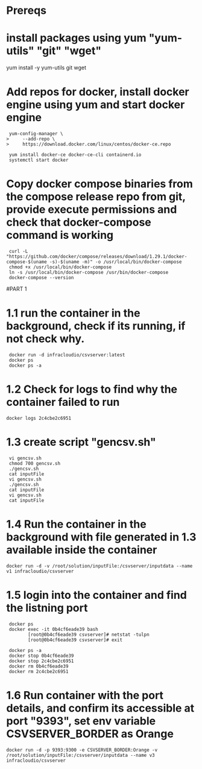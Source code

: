 # Prereqs
# install packages using yum "yum-utils" "git" "wget"
 yum install -y yum-utils git wget

# Add repos for docker, install docker engine using yum and start docker engine
	 yum-config-manager \
	>     --add-repo \
	>     https://download.docker.com/linux/centos/docker-ce.repo

	 yum install docker-ce docker-ce-cli containerd.io
	 systemctl start docker
 
# Copy docker compose binaries from the compose release repo from git, provide execute permissions and check that docker-compose command is working 
	 curl -L "https://github.com/docker/compose/releases/download/1.29.1/docker-compose-$(uname -s)-$(uname -m)" -o /usr/local/bin/docker-compose
	 chmod +x /usr/local/bin/docker-compose
	 ln -s /usr/local/bin/docker-compose /usr/bin/docker-compose
	 docker-compose --version

#PART 1

# 1.1 run the container in the background, check if its running, if not check why.
	 docker run -d infracloudio/csvserver:latest
	 docker ps
	 docker ps -a

# 1.2 Check for logs to find why the container failed to run 
	docker logs 2c4cbe2c6951

# 1.3 create script "gencsv.sh"

	 vi gencsv.sh
	 chmod 700 gencsv.sh
	 ./gencsv.sh
	 cat inputFile
	 vi gencsv.sh
	 ./gencsv.sh
	 cat inputFile
	 vi gencsv.sh
	 cat inputFile

# 1.4 Run the container in the background with file generated in 1.3 available inside the container
	docker run -d -v /root/solution/inputFile:/csvserver/inputdata --name v1 infracloudio/csvserver
 
# 1.5 login into the container and find the listning port 
	 docker ps
	 docker exec -it 0b4cf6eade39 bash
			[root@0b4cf6eade39 csvserver]# netstat -tulpn
			[root@0b4cf6eade39 csvserver]# exit

	 docker ps -a
	 docker stop 0b4cf6eade39
	 docker stop 2c4cbe2c6951
	 docker rm 0b4cf6eade39
	 docker rm 2c4cbe2c6951

# 1.6 Run container with the port details, and confirm its accessible at port "9393", set env variable CSVSERVER_BORDER as Orange
	docker run -d -p 9393:9300 -e CSVSERVER_BORDER:Orange -v /root/solution/inputFile:/csvserver/inputdata --name v3 infracloudio/csvserver
